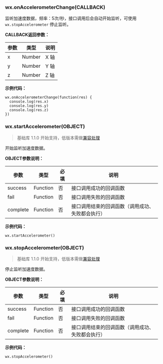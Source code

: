 <!-- https://developers.weixin.qq.com/miniprogram/dev/api/accelerometer.html -->

### wx.onAccelerometerChange(CALLBACK)

监听加速度数据，频率：5次/秒，接口调用后会自动开始监听，可使用 `wx.stopAccelerometer` 停止监听。

**CALLBACK返回参数：**

  参数 |  类型     |  说明  
-------|-----------|--------
  x    |  Number   |  X 轴  
  y    |  Number   |  Y 轴  
  z    |  Number   |  Z 轴  

**示例代码：**

    wx.onAccelerometerChange(function(res) {
      console.log(res.x)
      console.log(res.y)
      console.log(res.z)
    })
    

### wx.startAccelerometer(OBJECT)

> 基础库 1.1.0 开始支持，低版本需做[兼容处理](https://developers.weixin.qq.com/miniprogram/dev/framework/compatibility.html)

开始监听加速度数据。

**OBJECT参数说明：**

  参数       |  类型       |  必填 |  说明                       
-------------|-------------|-------|-----------------------------
  success    |  Function   |  否   |  接口调用成功的回调函数     
  fail       |  Function   |  否   |  接口调用失败的回调函数     
  complete   |  Function   |  否   |接口调用结束的回调函数（调用成功、失败都会执行）

**示例代码：**

    wx.startAccelerometer()
    

### wx.stopAccelerometer(OBJECT)

> 基础库 1.1.0 开始支持，低版本需做[兼容处理](https://developers.weixin.qq.com/miniprogram/dev/framework/compatibility.html)

停止监听加速度数据。

**OBJECT参数说明：**

  参数       |  类型       |  必填 |  说明                       
-------------|-------------|-------|-----------------------------
  success    |  Function   |  否   |  接口调用成功的回调函数     
  fail       |  Function   |  否   |  接口调用失败的回调函数     
  complete   |  Function   |  否   |接口调用结束的回调函数（调用成功、失败都会执行）

**示例代码：**

    wx.stopAccelerometer()
